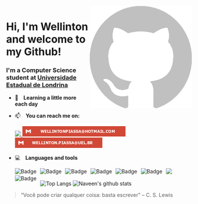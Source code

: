 
<img align="right" src="./images/silver-git.png" alt="silver-github-cat" width=55% height=55% />

# Hi, I'm Wellinton and welcome to my Github!

### I'm a Computer Science student at [Universidade Estadual de Londrina](https://portal.uel.br/home/)

- 🔭 **Learning a little more each day**
- 📫 **You can reach me on:**

    <a href="https://www.linkedin.com/in/wellinton-piassa/">
        <img src="https://img.shields.io/badge/Wellinton Piassa-%230077B5.svg?&style=for-the-badge&logo=linkedin&logoColor=white" >
    </a> 
    <img src="icons_png/email.png">
    <img src="icons_png/email_inst.png">

- 💻 **Languages and tools**

  <img src="https://img.shields.io/badge/C%20-%2300599C.svg?&style=for-the-badge&logo=c%2B%2B&logoColor=white">     <img alt="Badge" style="float: left; margin-right: 10px;"  src="https://img.shields.io/badge/html5%20-%23E34F26.svg?&style=for-the-badge&logo=html5&logoColor=white"/> <img alt="Badge" style="float: left; margin-right: 10px;"  src="https://img.shields.io/badge/css3%20-%231572B6.svg?&style=for-the-badge&logo=css3&logoColor=white"/> <img alt="Badge" style="float: left; margin-right: 10px;"  src="https://img.shields.io/badge/javascript%20-%23323330.svg?&style=for-the-badge&logo=javascript&logoColor=%23F7DF1E"/> <img alt="Badge" style="float: left; margin-right: 10px;"  src="https://img.shields.io/badge/bootstrap%20-%23563D7C.svg?&style=for-the-badge&logo=bootstrap&logoColor=white"/> <img alt="Badge" style="float: left; margin-right: 10px;"  src="https://img.shields.io/badge/Java%20-%23000.svg?&style=for-the-badge&logo=Java&logoColor=white"/> <img alt="Badge" style="float: left; margin-right: 10px;" src="https://img.shields.io/badge/python%20-%2314354C.svg?&style=for-the-badge&logo=python&logoColor=white"/>
  <img alt="Badge" style="float: left; margin-right: 10px;"  src ="https://img.shields.io/badge/Figma-%2302569B.svg?&style=for-the-badge&logo=figma&logoColor=white"/> 
  
![Top Langs](https://github-readme-stats.vercel.app/api/top-langs/?username=wellintonpiassa&show_icons=true&theme=merko)  ![Naveen's github stats](https://github-readme-stats.vercel.app/api?username=wellintonpiassa&show_icons=true&theme=merko&hide=["contribs","issues"])


> “Você pode criar qualquer coisa: basta escrever” – C. S. Lewis
